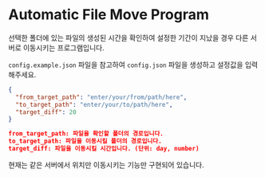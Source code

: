 # Automatic File Move Program

선택한 폴더에 있는 파일의 생성된 시간을 확인하여 설정한 기간이 지났을 경우 다른 서버로 이동시키는 프로그램입니다.

`config.example.json` 파일을 참고하여 `config.json` 파일을 생성하고 설정값을 입력해주세요.

```json
{
  "from_target_path": "enter/your/from/path/here",
  "to_target_path": "enter/your/to/path/here",
  "target_diff": 20
}

from_target_path: 파일을 확인할 폴더의 경로입니다.
to_target_path: 파일을 이동시킬 폴더의 경로입니다.
target_diff: 파일을 이동시킬 시간입니다. (단위: day, number)
```

현재는 같은 서버에서 위치만 이동시키는 기능만 구현되어 있습니다.
